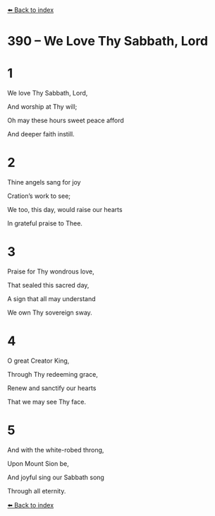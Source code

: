 [⬅️ Back to index](../README.md)

# 390 – We Love Thy Sabbath, Lord





# 1

We love Thy Sabbath, Lord,

And worship at Thy will;

Oh may these hours sweet peace afford

And deeper faith instill.



# 2

Thine angels sang for joy

Cration’s work to see;

We too, this day, would raise our hearts

In grateful praise to Thee.



# 3

Praise for Thy wondrous love,

That sealed this sacred day,

A sign that all may understand

We own Thy sovereign sway.



# 4

O great Creator King,

Through Thy redeeming grace,

Renew and sanctify our hearts

That we may see Thy face.



# 5

And with the white-robed throng,

Upon Mount Sion be,

And joyful sing our Sabbath song

Through all eternity.

[⬅️ Back to index](../README.md)
